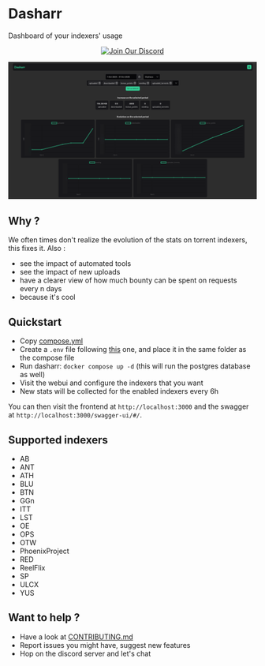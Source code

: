 # Dasharr
Dashboard of your indexers' usage

<p align="center">
  <a href="https://discord.gg/4vd7qAaFwX">
    <img src="https://img.shields.io/badge/Discord-Chat-5865F2?logo=discord&logoColor=white" alt="Join Our Discord">
  </a>
</p>

![header](media/preview.png)

## Why ?

We often times don't realize the evolution of the stats on torrent indexers, this fixes it. Also :

- see the impact of automated tools
- see the impact of new uploads
- have a clearer view of how much bounty can be spent on requests every n days
- because it's cool

## Quickstart

- Copy [compose.yml](./compose.yml)
- Create a `.env` file following [this](./backend/.env.example) one, and place it in the same folder as the compose file
- Run dasharr: `docker compose up -d` (this will run the postgres database as well)
- Visit the webui and configure the indexers that you want
- New stats will be collected for the enabled indexers every 6h

You can then visit the frontend at `http://localhost:3000` and the swagger at `http://localhost:3000/swagger-ui/#/`.

## Supported indexers

* AB
* ANT
* ATH
* BLU
* BTN
* GGn
* ITT
* LST
* OE
* OPS
* OTW
* PhoenixProject
* RED
* ReelFlix
* SP
* ULCX
* YUS

## Want to help ?

- Have a look at [CONTRIBUTING.md](./CONTRIBUTING.md)
- Report issues you might have, suggest new features
- Hop on the discord server and let's chat
